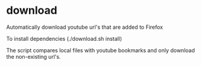 # download
Automatically download youtube url's that are added to Firefox

To install dependencies (./download.sh install)

The script compares local files with youtube bookmarks and only download the non-existing url's.

